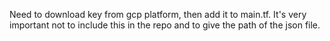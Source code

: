 Need to download key from gcp platform, then add it to main.tf. It's very important not to include this in the repo and to give the path of the json file. 